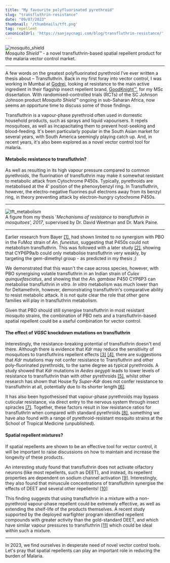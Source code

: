 ```yaml
---
title: "My favourite polyfluorinated pyrethroid"
slug: "transfluthrin-resistance"
date: "09/07/2023"
thumbnail: '/thumbnails/tft.png'
tag: repellent 
canonicalUrl: 'https://sanjaycnagi.com/blog/transfluthrin-resistance/'
---
```


![mosquito_shield](/mosquito-shield.jpg)        
*Mosquito Shield™* - a novel transfluthrin-based spatial repellent product for the malaria vector control market.

---

A few words on the greatest polyfluorinated pyrethroid I’ve ever written a thesis about – Transfluthrin. Back in my first foray into vector control, I was working in Mumbai at [Godrej](https://godrej.com), looking at resistance to the main active ingredient in their flagship insect repellent brand, [GoodKnight™](https://www.goodknight.in/), for my MSc dissertation. With randomised-controlled trials (RCTs) of the SC Johnson Johnson product *Mosquito Shield™* ongoing in sub-Saharan Africa, now seems an opportune time to discuss some of those findings.

Transfluthrin is a vapour-phase pyrethroid often used in domestic household products, such as sprays and liquid vapourisers. It repels mosquitoes, as well as incapacitating them to prevent host-seeking and blood-feeding. It's been particularly popular in the South Asian market for several years, with South America seemingly playing catch up. And, in recent years, it's also been explored as a novel vector control tool for malaria.

#### Metabolic resistance to transfluthrin?

As well as resulting in its high vapour pressure compared to common pyrethroids, the fluorination of transfluthrin may make it somewhat resistant to metabolic attack from Cytochrome P450s. Typically, pyrethroids are metabolised at the 4' position of the phenoxybenzyl ring. In Transfluthrin, however, the electro-negative fluorines pull electrons away from its benzyl ring, in theory preventing attack by electron-hungry cytochrome P450s. 

---
![tft_metabolism](/tft_metabolism.png)  
A figure from my thesis '*Mechanisms of resistance to transfluthrin in mosquitoes', 2017*, supervised by Dr. David Weetman and Dr. Mark Paine. 

---

Earlier research from Bayer [[1]](https://journals.plos.org/plosone/article?id=10.1371/journal.pone.0149738), had shown limited to no synergism with PBO in the FuMoz strain of *An. funestus*, suggesting that P450s could not metabolism transfluthrin. This was followed with a later study [[2]](https://www.sciencedirect.com/science/article/pii/S0048357523000214), showing that CYP6P9a/b could only metabolise transfluthrin very weakly, by targeting the gem-dimethyl group - as predicted in my thesis ;)

We demonstrated that this wasn't the case across species, however, with PBO synergising volatile transfluthrin in an Indian strain of *Culex quinquefasciatus*, and showing that the *An. gambiae* P450 CYP6P3 can metabolise transfluthrin *in vitro*. *In vitro* metabolism was much lower than for Deltamethrin, however, demonstrating transfluthrin's comparative ability to resist metabolic attack. It is not quite clear the role that other gene families will play in transfluthrin metabolism. 

Given that PBO should still synergise transfluthrin in most resistant mosquito strains, the combination of PBO nets and a transfluthrin-based spatial repellent could be a useful combination for vector control. 

#### The effect of *VGSC* knockdown mutations on transfluthrin 

Interestingly, the resistance-breaking potential of transfluthrin doesn't end there. Although there is evidence that *Kdr* may reduce the sensitivity of mosquitoes to transfluthrins repellent effects [[3]](https://www.ncbi.nlm.nih.gov/pmc/articles/PMC4400042/) [[4]](https://www.ncbi.nlm.nih.gov/pmc/articles/PMC8266078/), there are suggestions that *Kdr* mutations may not confer resistance to Transfluthrin and other poly-fluorinated pyrethroids, to the same degree as typical pyrethroids. A study showed that *Kdr* mutations in *Aedes aegypti* leads to lower levels of resistance to transfluthrin than with other pyrethroids [[5]](https://www.sciencedirect.com/science/article/pii/S0048357513001478), whilst other research has shown that House fly *Super-Kdr* does not confer resistance to transfluthrin at all, potentially due to its shorter length [[6]](https://pubmed.ncbi.nlm.nih.gov/26691197/). 

It has also been hypothesised that vapour-phase pyrethroids may bypass cuticular resistance, via direct entry to the nervous system through insect spiracles [[7]](https://link.springer.com/article/10.1007/s13355-016-0443-2). Together, these factors result in low resistance ratios for transfluthrin when compared with standard pyrethroids [[8]](https://parasitesandvectors.biomedcentral.com/articles/10.1186/s13071-021-04997-8#Sec7), something we have also found with a range of pyrethroid-resistant mosquito strains at the School of Tropical Medicine (unpublished). 

#### Spatial repellent mixtures?

If spatial repellents are shown to be an effective tool for vector control, it will be important to raise discussions on how to maintain and increase the longevity of these products.

An interesting study found that transfluthrin does not activate olfactory neurons (like most repellents, such as DEET), and instead, its repellent properties are dependent on sodium channel activation [[9]](https://www.ncbi.nlm.nih.gov/pmc/articles/PMC8266078/pdf/pntd.0009546.pdf). Interestingly, they also found that minuscule concentrations of transfluthrin synergise the effects of DEET and several other repellents! [[10]](https://www.sciencedirect.com/science/article/pii/S0048357523000524)

This finding suggests that using transfluthrin in a mixture with a non-pyrethroid vapour-phase repellent could be extremely effective, as well as extending the shelf-life of the products themselves. A recent study supported by the deployed warfighter program identified repellent compounds with greater activity than the gold-standard DEET, and which have similar vapour pressures to transfluthrin [[11]](https://www.sciencedirect.com/science/article/pii/S0048357518303900) which could be ideal within such a mixture.

---

In 2023, we find ourselves in desperate need of novel vector control tools. Let's pray that spatial repellents can play an important role in reducing the burden of Malaria. 
